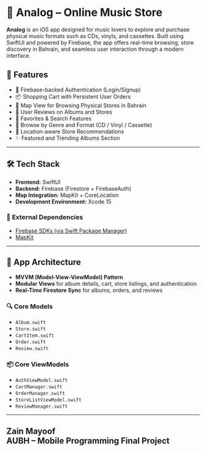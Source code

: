 # 🎵 Analog – Online Music Store

**Analog** is an iOS app designed for music lovers to explore and purchase physical music formats such as CDs, vinyls, and cassettes. Built using SwiftUI and powered by Firebase, the app offers real-time browsing, store discovery in Bahrain, and seamless user interaction through a modern interface.

## 📱 Features

- 🔐 Firebase-backed Authentication (Login/Signup)
- 📦 Shopping Cart with Persistent User Orders
- 🧭 Map View for Browsing Physical Stores in Bahrain
- 💬 User Reviews on Albums and Stores
- 🧠 Favorites & Search Features
- 🎯 Browse by Genre and Format (CD / Vinyl / Cassette)
- 📍 Location-aware Store Recommendations
- ✨ Featured and Trending Albums Section

---

## 🛠️ Tech Stack

- **Frontend:** SwiftUI
- **Backend:** Firebase (Firestore + FirebaseAuth)
- **Map Integration:** MapKit + CoreLocation
- **Development Environment:** Xcode 15

### 🔗 External Dependencies

- [Firebase SDKs (via Swift Package Manager)](https://firebase.google.com/docs/ios/setup)
- [MapKit](https://developer.apple.com/documentation/mapkit)

---

## 🧩 App Architecture

- **MVVM (Model-View-ViewModel) Pattern**
- **Modular Views** for album details, cart, store listings, and authentication
- **Real-Time Firestore Sync** for albums, orders, and reviews

### 🔍 Core Models
- `Album.swift`
- `Store.swift`
- `CartItem.swift`
- `Order.swift`
- `Review.swift`

### 📦 Core ViewModels
- `AuthViewModel.swift`
- `CartManager.swift`
- `OrderManager.swift`
- `StoreListViewModel.swift`
- `ReviewManager.swift`

---

**Zain Mayoof**  
AUBH – Mobile Programming Final Project  
---


